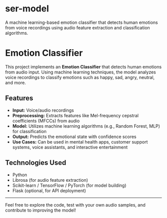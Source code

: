 # ser-model
 A machine learning-based emotion classifier that detects human emotions from voice recordings using audio feature extraction and classification algorithms.
# Emotion Classifier

This project implements an **Emotion Classifier** that detects human emotions from audio input. Using machine learning techniques, the model analyzes voice recordings to classify emotions such as happy, sad, angry, neutral, and more.

## Features
- **Input:** Voice/audio recordings
- **Preprocessing:** Extracts features like Mel-frequency cepstral coefficients (MFCCs) from audio
- **Model:** Utilizes machine learning algorithms (e.g., Random Forest, MLP) for classification
- **Output:** Predicts the emotional state with confidence scores
- **Use Cases:** Can be used in mental health apps, customer support systems, voice assistants, and interactive entertainment

## Technologies Used
- Python
- Librosa (for audio feature extraction)
- Scikit-learn / TensorFlow / PyTorch (for model building)
- Flask (optional, for API deployment)

---

Feel free to explore the code, test with your own audio samples, and contribute to improving the model!

